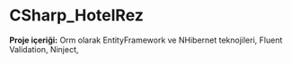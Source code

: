 # CSharp_HotelRez

**Proje içeriği:**
Orm olarak EntityFramework ve NHibernet teknojileri,
Fluent Validation, Ninject,
